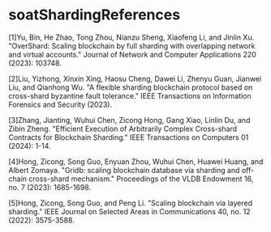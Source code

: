 # soatShardingReferences
[1]Yu, Bin, He Zhao, Tong Zhou, Nianzu Sheng, Xiaofeng Li, and Jinlin Xu. "OverShard: Scaling blockchain by full sharding with overlapping network and virtual accounts." Journal of Network and Computer Applications 220 (2023): 103748.

[2]Liu, Yizhong, Xinxin Xing, Haosu Cheng, Dawei Li, Zhenyu Guan, Jianwei Liu, and Qianhong Wu. "A flexible sharding blockchain protocol based on cross-shard byzantine fault tolerance." IEEE Transactions on Information Forensics and Security (2023).

[3]Zhang, Jianting, Wuhui Chen, Zicong Hong, Gang Xiao, Linlin Du, and Zibin Zheng. "Efficient Execution of Arbitrarily Complex Cross-shard Contracts for Blockchain Sharding." IEEE Transactions on Computers 01 (2024): 1-14.

[4]Hong, Zicong, Song Guo, Enyuan Zhou, Wuhui Chen, Huawei Huang, and Albert Zomaya. "Gridb: scaling blockchain database via sharding and off-chain cross-shard mechanism." Proceedings of the VLDB Endowment 16, no. 7 (2023): 1685-1698.

[5]Hong, Zicong, Song Guo, and Peng Li. "Scaling blockchain via layered sharding." IEEE Journal on Selected Areas in Communications 40, no. 12 (2022): 3575-3588.
